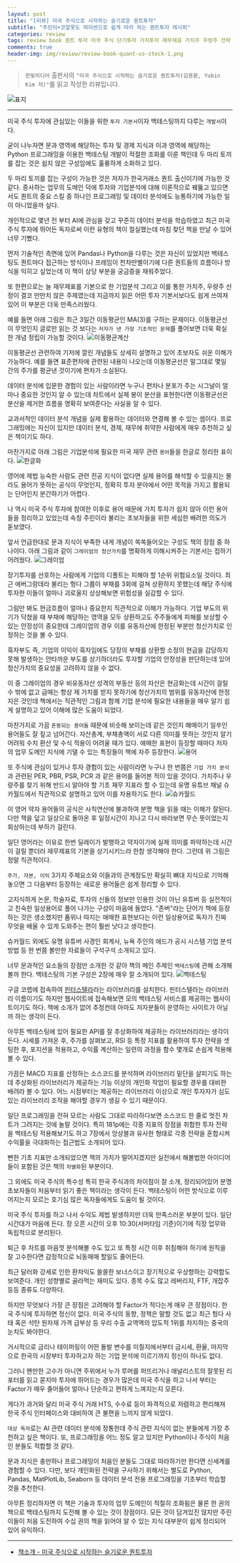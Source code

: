 ```yaml
---  
layout: post  
title: "[리뷰] 미국 주식으로 시작하는 슬기로운 퀀트투자"  
subtitle: "주린이+코알못도 파이썬으로 쉽게 따라 하는 퀀트투자 레시피"  
categories: review 
tags: review book 퀀트 투자 미국 주식 단기투자 가치투자 재무제표 가치주 우량주 전략 Python 퀀트머신   
comments: true  
header-img: img/review/review-book-quant-us-stock-1.png
---  
```

  
> `한빛미디어` 출판사의 `"미국 주식으로 시작하는 슬기로운 퀀트투자(김용환, Yubin Kim 저)"`를 읽고 작성한 리뷰입니다.  

![표지](https://theorydb.github.io/assets/img/review/review-book-quant-us-stock-1.png)  

---

미국 주식 투자에 관심있는 이들을 위한 `투자 기본서`이자 백테스팅까지 다루는 `개발서`이다.

굳이 나누자면 문과 영역에 해당하는 투자 및 경제 지식과 이과 영역에 해당하는 Python 프로그래밍을 이용한 백테스팅 개발이 적절한 조화를 이룬 책인데 두 마리 토끼를 잡는 것은 쉽지 않은 구성임에도 훌륭하게 소화하고 있다.

두 마리 토끼를 잡는 구성이 가능한 것은 저자가 한국거래소 퀀트 출신이기에 가능한 것 같다. 종사하는 업무의 도메인 덕에 투자와 기업분석에 대해 이론적으로 꿰뚫고 있으면서도 퀀트의 중요 스킬 중 하나인 프로그래밍 및 데이터 분석에도 능통하기에 가능한 일이 아니었을까 싶다.

개인적으로 몇년 전 부터 AI에 관심을 갖고 꾸준히 데이터 분석을 학습하였고 최근 미국 주식 투자에 뛰어든 독자로써 이런 유형의 책이 절실했는데 마침 찾던 책을 만날 수 있어 너무 기뻤다. 

먼저 기술적인 측면에 있어 Pandas나 Python을 다루는 것은 자신이 있었지만 백테스팅도 퀀트마다 접근하는 방식이나 프레임이 천차만별이기에 다른 퀀트들의 흐름이나 방식을 익히고 싶었는데 이 책이 상당 부분을 궁금증을 채워주었다.

또 한편으로는 늘 재무제표를 기본으로 한 기업분석 그리고 이를 통한 가치주, 우량주 선정이 결코 만만치 않은 주제였는데 지금까지 읽은 어떤 투자 기본서보다도 쉽게 쓰여져 있어 이 부분은 더욱 만족스러웠다.

예를 들면 아래 그림은 최근 3일간 이동평균인 MA(3)를 구하는 문제이다. 이동평균선이 무엇인지 글로만 읽는 것 보다는 `저자가 낸 가장 기초적인 문제`를 풀어보면 더욱 확실한 개념 정립이 가능할 것이다. 
![이동평균계산](https://theorydb.github.io/assets/img/review/review-book-quant-us-stock-6.png)  

이동평균선 관련하여 기저에 깔린 개념들도 상세히 설명하고 있어 초보자도 쉬운 이해가 가능하다. 예를 들면 표준편차에 관련된 내용이 나오는데 이동평균선은 말그대로 몇일 간의 주가를 평균낸 것이기에 편차가 소실된다. 

데이터 분석에 입문한 경험이 있는 사람이라면 누구나 편차나 분포가 주는 시그널이 얼마나 중요한 것인지 알 수 있는데 차트에서 실제 봉이 분산을 표현한다면 이동평균선은 분산을 제거한 흐름을 명확히 보여준다는 사실을 알 수 있다. 

교과서적인 데이터 분석 개념을 실제 활용하는 데이터와 연결해 볼 수 있는 셈이다. 프로그래밍에는 자신이 있지만 데이터 분석, 경제, 재무에 취약한 사람에게 매우 추천하고 싶은 책이기도 하다. 

마찬가지로 아래 그림은 기업분석에 필요한 미국 재무 관련 `용어`들을 한글로 정리한 표이다. 
![한글화](https://theorydb.github.io/assets/img/review/review-book-quant-us-stock-4.png)  

영어에 제법 능숙한 사람도 관련 전공 지식이 없다면 실제 용어를 해석할 수 있을지는 몰라도 용어가 뜻하는 공식이 무엇인지, 정확히 투자 분야에서 어떤 목적을 가지고 활용되는 단어인지 분간하기가 어렵다. 

나 역시 미국 주식 투자에 참여한 이후로 용어 때문에 가치 투자가 쉽지 않아 이런 용어들을 정리하고 있었는데 속칭 주린이라 불리는 초보자들을 위한 세심한 배려한 의도가 돋보였다.

앞서 언급한대로 문과 지식이 부족한 내게 개념이 쏙쏙들어오는 구성도 책의 장점 중 하나이다. 아래 그림과 같이 `그레이엄의 청산가치`를 명확하게 이해시켜주는 기본서는 접하기 어려웠다. 
![그레이엄](https://theorydb.github.io/assets/img/review/review-book-quant-us-stock-5.png)  

장기투자를 선호하는 사람에게 기업의 디폴트는 피해야 할 1순위 위험요소일 것이다. 최근 에버그랑데라 불리는 헝다 그룹이 부채를 3회에 걸쳐 상환하지 못했는데 해당 주식에 투자한 이들이 얼마나 괴로울지 상상해보면 위험성을 실감할 수 있다. 

그림만 봐도 현금흐름이 얼마나 중요한지 직관적으로 이해가 가능하다. 기업 부도의 위기가 닥쳤을 때 부채에 해당하는 영역을 모두 상환하고도 주주들에게 피해를 보상할 수 있는 안정성이 중요한데 그레이엄의 경우 이를 유동자산에 한정된 부분만 청산가치로 인정하는 것을 볼 수 있다. 

흑자부도 즉, 기업의 이익이 흑자임에도 당장의 부채를 상환할 소정의 현금을 감당하지 못해 발생하는 안타까운 부도를 상기하더라도 투자할 기업의 안정성을 판단하는데 있어 청산가치의 중요성을 고려하지 않을 수 없다. 

이 중 그레이엄의 경우 비유동자산 성격의 부동산 등의 자산은 현금화는데 시간이 걸릴 수 밖에 없고 급매는 항상 제 가치를 받지 못하기에 청산가치의 범위를 유동자산에 한정지은 것인데 책에서는 직관적인 그림과 함께 기업 분석에 필요한 내용들을 매우 알기 쉽게 설명하고 있어 이해에 많은 도움이 되었다.

마찬가지로 가끔 `혼동되는 용어들` 때문에 비슷해 보이는데 같은 것인지 해메이기 일쑤인 용어들도 잘 짚고 넘어간다. 자산총계, 부채총액이 서로 다른 의미를 뜻하는 것인지 알기 어려워 수치 환산 및 수식 적용이 어려울 때가 있다. 애매한 표현이 등장할 때마다 저자의 업무 도메인 지식에 기댈 수 있는 특징들이 책에 자주 등장한다.
![용어](https://theorydb.github.io/assets/img/review/review-book-quant-us-stock-3.png)  

또 주식에 관심이 있거나 투자 경험이 있는 사람이라면 누구나 한 번쯤은 `기업 가치 분석`과 관련된 PER, PBR, PSR, PCR 과 같은 용어를 들어본 적이 있을 것이다. 가치주나 우량주를 찾기 위해 반드시 알아야 할 기초 재무 지표라 할 수 있는데 유명 유튜브 채널 슈카월드에서 직관적으로 설명하고 있어 이를 차용하기도 한다. 
![슈카월드](https://theorydb.github.io/assets/img/review/review-book-quant-us-stock-2.png)  

이 영어 약자 용어들의 공식은 사칙연산에 불과하여 분명 책을 읽을 때는 이해가 잘된다. 다만 책을 덮고 일상으로 돌아온 후 일정시간이 지나고 다시 바라보면 무슨 뜻이었는지 회상하는데 부하가 걸린다.

일단 영어라는 이유로 한번 딜레이가 발행하고 약자이기에 실제 의미를 파악하는데 시간이 걸릴 뿐더러 재무제표의 기본을 상기시키느라 한참 생각해야 한다. 그런데 위 그림은 정말 직관적이다. 

`주가, 자본, 이익` 3가지 주체요소와 이들과의 관계정도만 확실히 뼈대 지식으로 기억해 놓으면 그 다음부터 등장하는 새로운 용어들은 쉽게 정리할 수 있다.

고지식하게 논문, 학술자료, 투자의 신들의 정보만 인용한 것이 아닌 유튜버 등 실전적이고 친숙한 일상용어로 풀어 나가는 구성이 마음에 들었다. "존버"라는 단어가 책에 등장하는 것은 생소했지만 품위나 따지는 애매한 표현보다는 이런 일상용어로 독자가 진짜 무엇을 배울 수 있게 도와주는 편이 훨씬 낫다고 생각한다. 

슈카월드 외에도 유명 유튜버 사경인 회계사, 뉴욕 주인의 에드가 공시 시스템 기업 분석 방법 등 한 번쯤 볼만한 자료들이 구석구석 소개되고 있다.

너무 문과적인 요소들의 장점만 소개한 것 같아 책의 메인 주제인 `백테스팅`에 관해 소개해볼까 한다. 백테스팅의 기본 구성은 2장에 매우 잘 소개되어 있다. 
![백테스팅](https://theorydb.github.io/assets/img/review/review-book-quant-us-stock-7.png)  

구글 코랩에 접속하여 [핀터스텔라](https://finterstellar.com/)라는 라이브러리를 설치한다. 핀터스텔라는 라이브러리 이름이기도 하지만 웹사이트에 접속해보면 모의 백테스팅 서비스를 제공하는 웹사이트이기도 하다. 책에 소개가 없어 추정컨데 아마도 저자분들이 운영하는 사이트가 아닐까 하는 생각이 든다.

아무튼 백테스팅에 있어 필요한 API를 잘 추상화하여 제공하는 라이브러리라는 생각이 든다. 시세를 가져온 후, 주가를 살펴보고, RSI 등 특정 지표를 활용하여 투자 전략을 셋팅한 후, 포지션을 적용하고, 수익률 계산하는 일련의 과정을 함수 몇개로 손쉽게 적용해 볼 수 있다.

가끔은 MACD 지표를 산정하는 소스코드를 분석하며 라이브러리 밑단을 살피기도 하는데 추상화된 라이브러리가 제공하는 기능 이상의 개인화 작업이 필요할 경우를 대비한 배려라 볼 수 있다. 어느 시점부터는 제공하는 라이브러리 이상으로 개인 투자자가 심도있는 라이브러리 조작을 해야할 경우가 생길 수 있기 때문이다.

일단 프로그래밍을 전혀 모르는 사람도 그대로 따라하다보면 소스코드 한 줄로 멋진 차트가 그려지는 것에 놀랄 것이다. 특히 181p에는 각종 지표의 장점을 취합한 투자 전략을 백테스팅 적용해보기도 하고 7장에서 앙상블과 유사한 형태로 각종 전략을 혼합시켜 수익률을 극대화하는 접근법도 소개되어 있다. 

뻔한 기초 지표만 소개되었으면 책의 가치가 떨어지겠지만 실전에서 해볼법한 아이디어들이 포함된 것은 책의 `차별화`된 부분이다. 

그 외에도 미국 주식의 특수성 특히 한국 주식과의 차이점이 잘 소개, 정리되어있어 분명 초보자들이 처음부터 읽기 좋은 책이라는 생각이 든다. 백테스팅이 어떤 방식으로 이루어지는지 모르는 호기심 많은 독자들에게도 도움이 될 것이다. 

미국 주식 투자를 하고 나서 수익도 제법 발생하지만 더욱 만족스러운 부분이 있다. 일단 시간대가 마음에 든다. 장 오픈 시간이 오후 10:30(서머타임 기준)이기에 직장 업무와 독립적으로 분리된다. 

퇴근 후 차트를 마음껏 분석해볼 수도 있고 또 특정 시간 이후 취침해야 하기에 원칙을 잘 고수한다면 감정적으로 뇌동매매 할일도 줄어든다.

최근 달러화 강세로 인한 환차익도 쏠쏠한 보너스이고 장기적으로 우상향하는 강력함도 보여준다. 개인 성향별로 골라먹는 재미도 있다. 종목 수도 많고 레버리지, FTF, 개잡주 등등 종류도 다양하다. 

하지만 무엇보다 가장 큰 장점은 고려해야 할 Factor가 적다는게 매우 큰 장점이다. 한국 주식에 투자하면 정신이 없다. 미국 주식의 동향, 정책은 말할 것도 없고 최근 헝다 사태 혹은 석탄 원자재 가격 급부상 등 우리 수출 교역액의 압도적 1위를 차지하는 중국의 눈치도 봐야한다.

거시적으로 금리나 테이퍼링이 어떤 돌발 변수를 미칠지에서부터 금시세, 환율, 마지막으로 한국의 시장부터 투자하고자 하는 기업 분석에 이르기까지 정신이 하나도 없다. 

그러니 왠만한 고수가 아니면 주위에서 누가 루머를 퍼뜨리거나 애널리스트의 잘못된 리포터를 읽고 묻지마 투자에 뛰어드는 경우가 많은데 미국 주식을 하고 나서 부터는 Factor가 매우 줄어들어 얼마나 단순하고 편하게 느껴지는지 모른다. 

게다가 과거와 달리 미국 주식 거래 HTS, 수수료 등이 파격적으로 저렴하고 편리해져 한국 주식 인터페이스와 대비하여 큰 불편을 느끼지 않게 되었다. 

`대상 독자`로는 AI 관련 데이터 분석에 정통한데 주식 관련 지식이 없는 분들에게 가장 추천하고 싶은 책이다. 또, 프로그래밍을 어느 정도 알고 있지만 Python이나 주식이 처음인 분들도 적합할 것 같다. 

문과 지식은 충만하나 프로그래밍이 처음인 분들도 그대로 따라하기만 한다면 신세계를 경험할 수 있다. 다만, 보다 개인화된 전략을 구사하기 위해서는 별도로 Python, Pandas, MatPlotLib, Seaborn 등 데이터 분석 전용 프로그래밍을 기초부터 학습할 것을 추천한다. 

아무튼 정리하자면 이 책은 기술과 투자의 업무 도메인이 적절히 조화됨은 물론 한 권의 책으로 백테스팅까지 도전해 볼 수 있는 것이 장점이다. 모든 것이 담겨있진 않지만 주린이들이 처음 도전하여 수십 권의 책을 읽어야 알 수 있는 지식 대부분이 쉽게 정리되어 있어 유익하다.

---

* [책소개 - 미국 주식으로 시작하는 슬기로운 퀀트투자](http://www.yes24.com/Product/Goods/103915601)



